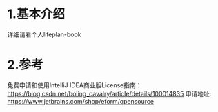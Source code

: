 # 1.基本介绍

详细请看个人lifeplan-book

# 2.参考

免费申请和使用IntelliJ IDEA商业版License指南：https://blog.csdn.net/boling_cavalry/article/details/100014835
申请地址:
https://www.jetbrains.com/shop/eform/opensource



